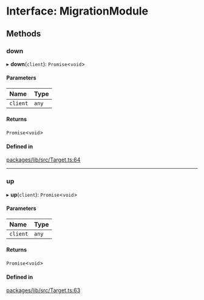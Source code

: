 # Interface: MigrationModule

## Methods

### down

▸ **down**(`client`): `Promise`<`void`\>

#### Parameters

| Name | Type |
| :------ | :------ |
| `client` | `any` |

#### Returns

`Promise`<`void`\>

#### Defined in

[packages/lib/src/Target.ts:64](https://github.com/Knaackee/hotmig/blob/0e874e9/packages/lib/src/Target.ts#L64)

___

### up

▸ **up**(`client`): `Promise`<`void`\>

#### Parameters

| Name | Type |
| :------ | :------ |
| `client` | `any` |

#### Returns

`Promise`<`void`\>

#### Defined in

[packages/lib/src/Target.ts:63](https://github.com/Knaackee/hotmig/blob/0e874e9/packages/lib/src/Target.ts#L63)
